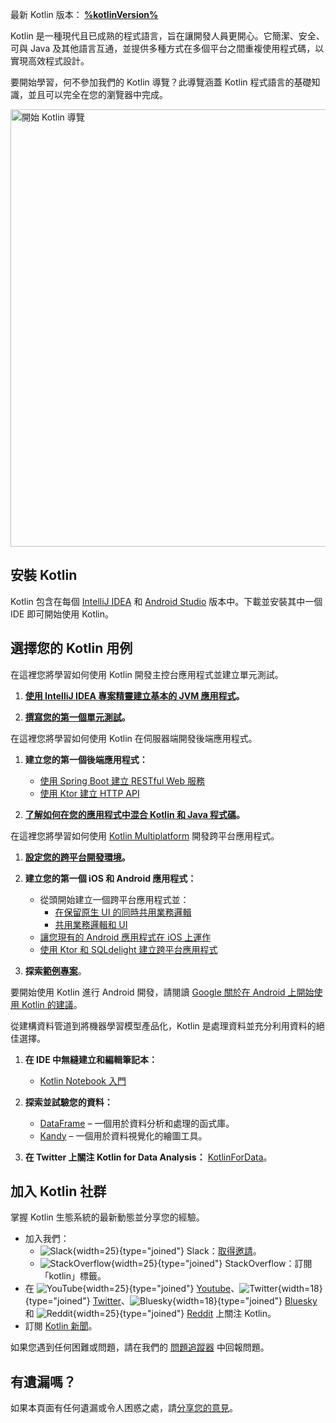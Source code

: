 [//]: # (title: Kotlin 入門)

<tldr>
<p>最新 Kotlin 版本：<b> <a href="%kotlinLatestWhatsnew%">%kotlinVersion%</a></b></p>
</tldr>

Kotlin 是一種現代且已成熟的程式語言，旨在讓開發人員更開心。它簡潔、安全、可與 Java 及其他語言互通，並提供多種方式在多個平台之間重複使用程式碼，以實現高效程式設計。

要開始學習，何不參加我們的 Kotlin 導覽？此導覽涵蓋 Kotlin 程式語言的基礎知識，並且可以完全在您的瀏覽器中完成。

<a href="kotlin-tour-welcome.md"><img src="start-kotlin-tour.svg" width="700" alt="開始 Kotlin 導覽" style="block"/></a>

## 安裝 Kotlin

Kotlin 包含在每個 [IntelliJ IDEA](https://www.jetbrains.com/idea/download/) 和 [Android Studio](https://developer.android.com/studio) 版本中。下載並安裝其中一個 IDE 即可開始使用 Kotlin。

## 選擇您的 Kotlin 用例
 
<tabs>

<tab id="console" title="主控台">

在這裡您將學習如何使用 Kotlin 開發主控台應用程式並建立單元測試。

1. **[使用 IntelliJ IDEA 專案精靈建立基本的 JVM 應用程式](jvm-get-started.md)。**

2. **[撰寫您的第一個單元測試](jvm-test-using-junit.md)。**

</tab>

<tab id="backend" title="後端">

在這裡您將學習如何使用 Kotlin 在伺服器端開發後端應用程式。

1. **建立您的第一個後端應用程式：**

     * [使用 Spring Boot 建立 RESTful Web 服務](jvm-get-started-spring-boot.md)
     * [使用 Ktor 建立 HTTP API](https://ktor.io/docs/creating-http-apis.html)

2. **[了解如何在您的應用程式中混合 Kotlin 和 Java 程式碼](mixing-java-kotlin-intellij.md)。**

</tab>

<tab id="cross-platform-mobile" title="跨平台">

在這裡您將學習如何使用 [Kotlin Multiplatform](https://www.jetbrains.com/help/kotlin-multiplatform-dev/get-started.html) 開發跨平台應用程式。

1. **[設定您的跨平台開發環境](https://www.jetbrains.com/help/kotlin-multiplatform-dev/quickstart.html)。**

2. **建立您的第一個 iOS 和 Android 應用程式：**

   * 從頭開始建立一個跨平台應用程式並：
     * [在保留原生 UI 的同時共用業務邏輯](https://www.jetbrains.com/help/kotlin-multiplatform-dev/multiplatform-create-first-app.html)
     * [共用業務邏輯和 UI](https://www.jetbrains.com/help/kotlin-multiplatform-dev/compose-multiplatform-create-first-app.html)
   * [讓您現有的 Android 應用程式在 iOS 上運作](https://www.jetbrains.com/help/kotlin-multiplatform-dev/multiplatform-integrate-in-existing-app.html)
   * [使用 Ktor 和 SQLdelight 建立跨平台應用程式](https://www.jetbrains.com/help/kotlin-multiplatform-dev/multiplatform-ktor-sqldelight.html)

3. **探索[範例專案](https://www.jetbrains.com/help/kotlin-multiplatform-dev/multiplatform-samples.html)**。

</tab>

<tab id="android" title="Android">

要開始使用 Kotlin 進行 Android 開發，請閱讀 [Google 關於在 Android 上開始使用 Kotlin 的建議](https://developer.android.com/kotlin/get-started)。

</tab>

<tab id="data-analysis" title="資料分析">

從建構資料管道到將機器學習模型產品化，Kotlin 是處理資料並充分利用資料的絕佳選擇。

1. **在 IDE 中無縫建立和編輯筆記本：**

   * [Kotlin Notebook 入門](get-started-with-kotlin-notebooks.md)

2. **探索並試驗您的資料：**

   * [DataFrame](https://kotlin.github.io/dataframe/overview.html) – 一個用於資料分析和處理的函式庫。
   * [Kandy](https://kotlin.github.io/kandy/welcome.html) – 一個用於資料視覺化的繪圖工具。

3. **在 Twitter 上關注 Kotlin for Data Analysis：** [KotlinForData](http://twitter.com/KotlinForData)。

</tab>

</tabs>

## 加入 Kotlin 社群

掌握 Kotlin 生態系統的最新動態並分享您的經驗。

* 加入我們：
  * ![Slack](slack.svg){width=25}{type="joined"} Slack：[取得邀請](https://surveys.jetbrains.com/s3/kotlin-slack-sign-up)。
  * ![StackOverflow](stackoverflow.svg){width=25}{type="joined"} StackOverflow：訂閱「kotlin」標籤。
* 在 ![YouTube](youtube.svg){width=25}{type="joined"} [Youtube](https://www.youtube.com/channel/UCP7uiEZIqci43m22KDl0sNw)、![Twitter](twitter.svg){width=18}{type="joined"} [Twitter](https://twitter.com/kotlin)、![Bluesky](bsky.svg){width=18}{type="joined"} [Bluesky](https://bsky.app/profile/kotlinlang.org) 和 ![Reddit](reddit.svg){width=25}{type="joined"} [Reddit](https://www.reddit.com/r/Kotlin/) 上關注 Kotlin。
* 訂閱 [Kotlin 新聞](https://info.jetbrains.com/kotlin-communication-center.html)。

如果您遇到任何困難或問題，請在我們的 [問題追蹤器](https://youtrack.jetbrains.com/issues/KT) 中回報問題。

## 有遺漏嗎？

如果本頁面有任何遺漏或令人困惑之處，請[分享您的意見](https://surveys.hotjar.com/d82e82b0-00d9-44a7-b793-0611bf6189df)。